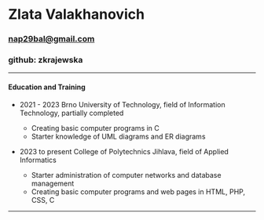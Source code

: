 # Zlata Valakhanovich 
### nap29bal@gmail.com
### github: zkrajewska
****

#### Education and Training

* 2021 - 2023 Brno University of Technology, field of Information Technology, partially completed

    * Creating basic computer programs in C
    * Starter knowledge of UML diagrams and ER diagrams

* 2023 to present College of Polytechnics Jihlava, field of Applied Informatics

    * Starter administration of computer networks and database management
    * Creating basic computer programs and web pages in HTML, PHP, CSS, C

****